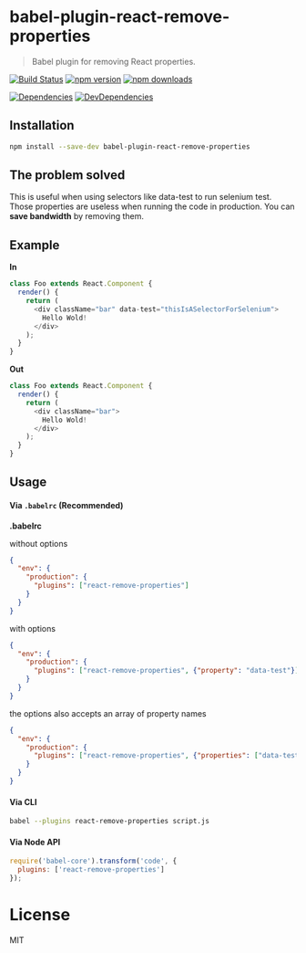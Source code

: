# babel-plugin-react-remove-properties

> Babel plugin for removing React properties.

[![Build Status](https://travis-ci.org/oliviertassinari/babel-plugin-react-remove-properties.svg?branch=master)](https://travis-ci.org/oliviertassinari/babel-plugin-react-remove-properties)
[![npm version](https://img.shields.io/npm/v/babel-plugin-react-remove-properties.svg?style=flat-square)](https://www.npmjs.com/package/babel-plugin-react-remove-properties)
[![npm downloads](https://img.shields.io/npm/dm/babel-plugin-react-remove-properties.svg?style=flat-square)](https://www.npmjs.com/package/babel-plugin-react-remove-properties)

[![Dependencies](https://img.shields.io/david/oliviertassinari/babel-plugin-react-remove-properties.svg?style=flat-square)](https://david-dm.org/oliviertassinari/babel-plugin-react-remove-properties)
[![DevDependencies](https://img.shields.io/david/dev/oliviertassinari/babel-plugin-react-remove-properties.svg?style=flat-square)](https://david-dm.org/oliviertassinari/babel-plugin-react-remove-properties#info=devDependencies&view=list)

## Installation

```sh
npm install --save-dev babel-plugin-react-remove-properties
```

## The problem solved

This is useful when using selectors like data-test to run selenium test. Those properties are useless when running the code in production. You can **save bandwidth** by removing them.

## Example

**In**
```js
class Foo extends React.Component {
  render() {
    return (
      <div className="bar" data-test="thisIsASelectorForSelenium">
        Hello Wold!
      </div>
    );
  }
}
```

**Out**
```js
class Foo extends React.Component {
  render() {
    return (
      <div className="bar">
        Hello Wold!
      </div>
    );
  }
}
```

## Usage

#### Via `.babelrc` (Recommended)

**.babelrc**

without options
```json
{
  "env": {
    "production": {
      "plugins": ["react-remove-properties"]
    }
  }
}
```

with options
```json
{
  "env": {
    "production": {
      "plugins": ["react-remove-properties", {"property": "data-test"}]
    }
  }
}
```

the options also accepts an array of property names

```json
{
  "env": {
    "production": {
      "plugins": ["react-remove-properties", {"properties": ["data-test", "data-foo"]}]
    }
  }
}
```

#### Via CLI

```sh
babel --plugins react-remove-properties script.js
```

#### Via Node API

```js
require('babel-core').transform('code', {
  plugins: ['react-remove-properties']
});
```

# License

MIT
